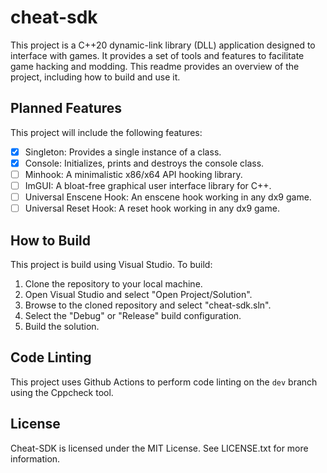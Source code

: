 # cheat-sdk

This project is a C++20 dynamic-link library (DLL) application designed to interface with games. It provides a set of tools and features to facilitate game hacking and modding. This readme provides an overview of the project, including how to build and use it.

## Planned Features

This project will include the following features:

- [x] Singleton: Provides a single instance of a class.
- [x] Console: Initializes, prints and destroys the console class.
- [ ] Minhook: A minimalistic x86/x64 API hooking library.
- [ ] ImGUI: A bloat-free graphical user interface library for C++.
- [ ] Universal Enscene Hook: An enscene hook working in any dx9 game.
- [ ] Universal Reset Hook: A reset hook working in any dx9 game.

## How to Build

This project is build using Visual Studio. To build:
1. Clone the repository to your local machine.
2. Open Visual Studio and select "Open Project/Solution".
3. Browse to the cloned repository and select "cheat-sdk.sln".
4. Select the "Debug" or "Release" build configuration.
5. Build the solution.

## Code Linting

This project uses Github Actions to perform code linting on the `dev` branch using the Cppcheck tool.

## License

Cheat-SDK is licensed under the MIT License. See LICENSE.txt for more information.